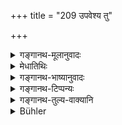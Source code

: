+++
title = "209 उपवेश्य तु"

+++

<details><summary>गङ्गानथ-मूलानुवादः</summary>

Having seated those unreproached Brāhmaṇas on those seats, he should worship them with sweet-smelling perfumes and Garlands, beginning with those invited in honour of the gods.—(209)
</details>

<details><summary>मेधातिथिः</summary>

उपवेशनानन्तरं **गन्धमाल्यैर् अर्चयेत्** । गन्धान् कुकुङ्कुमकर्पूरादीन् दद्यात् । माल्यानि कुसुमस्रजः । **सुरभि**ग्रहणं माल्यविशेषणम् । निर्गन्धानि पुष्पाणि न दद्यात् । गन्धेष्व् अपि युक्तं विशेषणम्, सन्ति गन्धा असुरभयस् तन्निवृत्त्यर्थम् । अथ वा सुरभिभिर् धूपैः । स्वतन्त्रं सुरभिग्रहणम् । दैवेभ्यो ब्राह्मणेभ्यः **पूर्वं** दत्त्वा ततः पित्र्येभ्यो दात्वयम् ।

- इदं तु **दैवपूर्व**ग्रहणं प्राग्भोजनप्रवृत्तेः पदार्थानां तदादिनियमार्थम् । प्रवृत्तभोजनानां तु पानव्यञ्जनादिषु न नियम इत्य् एवमर्थं आहुः । अन्यथा को ऽर्थः पुनर् अभिधाने स्यात् । 

- **अजुगुप्सितान्** अनिन्दितान् **विप्रान्** । अनुवादो ऽयम् । तादृशानाम् एव विधानम् । अथ वा सत्य् अपि भूतप्रत्ययनिर्देशे प्रकृत्यर्थकर्तव्यतानिषेध एवायम् । उपरिष्टान् न जुगुप्सेत न निन्देतेत्य् उक्तं भवति । प्रत्ययार्थमात्रत्यागो वरं न सर्वपदार्थत्याग इति मन्यन्ते । अनुवादे हि कृत्स्नम् एव पदम् अनर्थकम् ॥ ३.१९९ ॥
</details>

<details><summary>गङ्गानथ-भाष्यानुवादः</summary>

After having seated them, he should worship them *with perfumes and garlands*: ‘*Perfumes*’—in the form of saffron, camphor, and such things—he should offer them; and so also ‘*garlands*’—strings of flowers. The eptihet ‘*sweet-smelling*’ qualifies ‘*garlands*;’ the sense being that one should not offer flowers devoid of sweet smell. The epithet is proper as qualifying ‘perfumes’ also, as there are evil-smelling perfumes also, which have to be excluded.

Or, the term may stand for ‘*surabhi*’ *incense*, in which case, this term would stand by itself.

Having first given these things to the Brāhmaṇas invited in honour of the gods, he should give them to those invited in honour of the Pitṛs.

This rule, that these things shall be given first to those invited in honour of the gods, is meant to imply that before the Brāhmaṇas have commenced eating, things should be given to them in that order. When once they have begun to eat, there can be no restriction regarding the serving of the several vegetables, etc. This is the explanation that is offered; as otherwise, why should this have been laid down over and over again.

‘*Unreproached*’—blameless—‘*Brāhmaṇas*.’ This is a mere reiteration; as it is only such Brāhmaṇas as have been specified for being invited. Or, the use of the past-participal affix nifty be taken as prohibiting the act denoted by the verbal root; the sense being—that ‘he should not reproach, or find fault with them, after (they have been invited and seated).’ People who favour this explanation argue that it is better to abandon the denotation of the affix than give up that of the entire word; and if it is taken as a mere reiteration, the whole word becomes redundaut and meaningless.—(209)
</details>

<details><summary>गङ्गानथ-टिप्पन्यः</summary>

*Medhātithi* (P. 278, l. 1)—see Bhā. on 205 above.
</details>

<details><summary>गङ्गानथ-तुल्य-वाक्यानि</summary>

*Baudhāyana* (2.8.7).—‘To these he shall offer water mixed with sesamum,
adorn them with sandal-paint and garlands; and having obtained their
permission to ‘offer in the fire,’ he shall kindle the fire and
spreading kuśa-grass, pour into it three oblations of butter to
Soma-Pitṛpīta, Yama-Aṅgirasvan and Agni-Kavyavāhana.’

*Viṣṇu* (73.12).—‘With the mantra *Eta pitaraḥ*, etc., he shall offer
the invitation with water mixed with kuśa and sesamum; with the mantra
*Yāstiṣṭhanti*, etc., he shall offer for the feet water mixed with
sandal-paste;—he shall then worship the Brāhmaṇas with kuśa, sesamum,
clothes, flowers, ornaments, burning incense and lamp;—and taking up
food poured over with butter, and with the mantra *Yārudrā*, etc.,
having looked at the food, he shall say *I shall offer this into the
fire*, and on the Brāhmaṇas saying *Do it*, he shall offer the
oblation.’

*Yājñavalkya* (1.231).—‘Having offered water, sandal-paste and garlands,
incense and lamp, he shall offer clothes and also water for washing.’

*Āśvalāyana-Gṛhyasūtra* (4.8.1).—‘At this same time there should be
offering of sandal-paste, garlands, incense, lamp, and clothes.’
</details>

<details><summary>Bühler</summary>

209	Having placed those blameless Brahmanas on their seats, he shall honour them with fragrant garlands and perfumes, beginning with (those who are invited in honour of) the gods.
</details>

